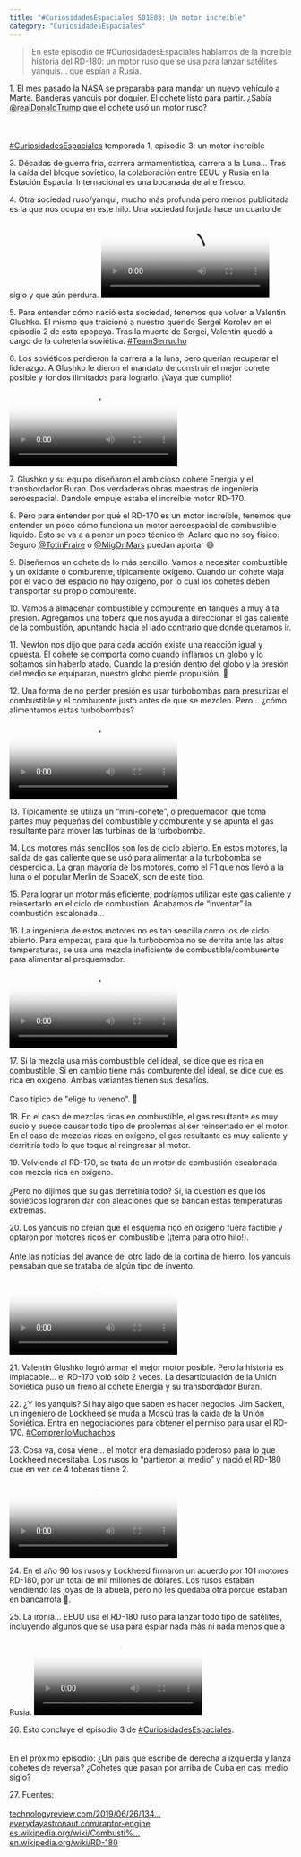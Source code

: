```yaml
---
title: "#CuriosidadesEspaciales S01E03: Un motor increíble"
category: "CuriosidadesEspaciales"
---
```


> En este episodio de #CuriosidadesEspaciales hablamos de la increíble historia del RD-180: un motor ruso que se usa para lanzar satélites yanquis... que espían a Rusia.

<div class="card-tweets" dir="auto">
    <p><span class="nop nop-start">1. </span> El mes pasado la NASA se preparaba para mandar un nuevo vehículo a Marte. Banderas yanquis por doquier. El cohete listo para partir. ¿Sabía <a class="entity-mention" href="https://twitter.com/realDonaldTrump">@realDonaldTrump</a> que el cohete usó un motor ruso?<br />
<br />
<br />
<br />
<a class="entity-hashtag" href="/hashtag/CuriosidadesEspaciales">#CuriosidadesEspaciales</a> temporada 1, episodio 3: un motor increíble <span class="entity-image"><a href="https://pbs.twimg.com/media/EewyaRsWsAAClJe.png" target="_blank"><img alt="" src="https://pbs.twimg.com/media/EewyaRsWsAAClJe.png" data-src="https://pbs.twimg.com/media/EewyaRsWsAAClJe.png"></a></span></p>
    <p><span class="nop nop-start">3. </span> Décadas de guerra fría, carrera armamentística, carrera a la Luna… Tras la caída del bloque soviético, la colaboración entre EEUU y Rusia en la Estación Espacial Internacional es una bocanada de aire fresco. <span class="entity-image"><a href="https://pbs.twimg.com/media/EewymWFX0AAi6hq.png" target="_blank"><img alt="" src="https://pbs.twimg.com/media/EewymWFX0AAi6hq.png" data-src="https://pbs.twimg.com/media/EewymWFX0AAi6hq.png"></a></span></p>
    <p><span class="nop nop-start">4. </span> Otra sociedad ruso/yanqui, mucho más profunda pero menos publicitada es la que nos ocupa en este hilo. Una sociedad forjada hace un cuarto de siglo y que aún perdura. <span class="entity-video-gif"><video autoplay loop controls poster="https://pbs.twimg.com/tweet_video_thumb/Ee0q44gWAAATf6r.jpg"><source src="https://video.twimg.com/tweet_video/Ee0q44gWAAATf6r.mp4" type="video/mp4"><img alt="Handshake Of The Gods GIF" src="https://pbs.twimg.com/tweet_video_thumb/Ee0q44gWAAATf6r.jpg"></video></span></p>
    <p><span class="nop nop-start">5. </span> Para entender cómo nació esta sociedad, tenemos que volver a Valentin Glushko. El mismo que traicionó a nuestro querido Sergei Korolev en el episodio 2 de esta epopeya. Tras la muerte de Sergei, Valentin quedó a cargo de la cohetería soviética. <a class="entity-hashtag" href="/hashtag/TeamSerrucho">#TeamSerrucho</a></p>
    <p><span class="nop nop-start">6. </span> Los soviéticos perdieron la carrera a la luna, pero querían recuperar el liderazgo. A Glushko le dieron el mandato de construir el mejor cohete posible y fondos ilimitados para lograrlo. ¡Vaya que cumplió! <span class="entity-video-gif"><video autoplay loop controls poster="https://pbs.twimg.com/tweet_video_thumb/Ee0q5mUX0AAys6Q.jpg"><source src="https://video.twimg.com/tweet_video/Ee0q5mUX0AAys6Q.mp4" type="video/mp4"><img alt="6m Rain GIF" src="https://pbs.twimg.com/tweet_video_thumb/Ee0q5mUX0AAys6Q.jpg"></video></span></p>
    <p><span class="nop nop-start">7. </span> Glushko y su equipo diseñaron el ambicioso cohete Energia y el transbordador Buran. Dos verdaderas obras maestras de ingeniería aeroespacial. Dandole empuje estaba el increíble motor RD-170. <span class="entity-image"><a href="https://pbs.twimg.com/media/Eew2fr2WkA04Wkc.png" target="_blank"><img alt="" src="https://pbs.twimg.com/media/Eew2fr2WkA04Wkc.png" data-src="https://pbs.twimg.com/media/Eew2fr2WkA04Wkc.png"></a></span></p>
    <p><span class="nop nop-start">8. </span> Pero para entender por qué el RD-170 es un motor increíble, tenemos que entender un poco cómo funciona un motor aeroespacial de combustible líquido. Esto se va a a poner un poco técnico 🤓. Aclaro que no soy físico. Seguro <a class="entity-mention" href="https://twitter.com/TotinFraire">@TotinFraire</a> o <a class="entity-mention" href="https://twitter.com/MigOnMars">@MigOnMars</a> puedan aportar 😅</p>
    <p><span class="nop nop-start">9. </span> Diseñemos un cohete de lo más sencillo. Vamos a necesitar combustible y un oxidante o comburente, típicamente oxígeno. Cuando un cohete viaja por el vacío del espacio no hay oxígeno, por lo cual los cohetes deben transportar su propio comburente.</p>
    <p><span class="nop nop-start">10. </span> Vamos a almacenar combustible y comburente en tanques a muy alta presión. Agregamos una tobera que nos ayuda a direccionar el gas caliente de la combustión, apuntando hacia el lado contrario que donde queramos ir. <span class="entity-image"><a href="https://pbs.twimg.com/media/Eew2yINWkAUWzMs.png" target="_blank"><img alt="" src="https://pbs.twimg.com/media/Eew2yINWkAUWzMs.png" data-src="https://pbs.twimg.com/media/Eew2yINWkAUWzMs.png"></a></span></p>
    <p><span class="nop nop-start">11. </span> Newton nos dijo que para cada acción existe una reacción igual y opuesta. El cohete se comporta como cuando inflamos un globo y lo soltamos sin haberlo atado. Cuando la presión dentro del globo y la presión del medio se equiparan, nuestro globo pierde propulsión. 🎈</p>
    <p><span class="nop nop-start">12. </span> Una forma de no perder presión es usar turbobombas para presurizar el combustible y el comburente justo antes de que se mezclen. Pero… ¿cómo alimentamos estas turbobombas? <br><span class="entity-video-gif"><video autoplay loop controls poster="https://pbs.twimg.com/tweet_video_thumb/Ee0q62iXkAIZV8E.jpg"><source src="https://video.twimg.com/tweet_video/Ee0q62iXkAIZV8E.mp4" type="video/mp4"><img alt="recursive cat GIF" src="https://pbs.twimg.com/tweet_video_thumb/Ee0q62iXkAIZV8E.jpg"></video></span></p>
    <p><span class="nop nop-start">13. </span> Típicamente se utiliza un “mini-cohete”, o prequemador, que toma partes muy pequeñas del combustible y comburente y se apunta el gas resultante para mover las turbinas de la turbobomba.</p>
    <p><span class="nop nop-start">14. </span> Los motores más sencillos son los de ciclo abierto. En estos motores, la salida de gas caliente que se usó para alimentar a la turbobomba se desperdicia. La gran mayoría de los motores, como el F1 que nos llevó a la luna o el popular Merlin de SpaceX, son de este tipo. <span class="entity-image"><a href="https://pbs.twimg.com/media/Eew5L8oWkAgSNLP.png" target="_blank"><img alt="" src="https://pbs.twimg.com/media/Eew5L8oWkAgSNLP.png" data-src="https://pbs.twimg.com/media/Eew5L8oWkAgSNLP.png"></a></span></p>
    <p><span class="nop nop-start">15. </span> Para lograr un motor más eficiente, podríamos utilizar este gas caliente y reinsertarlo en el ciclo de combustión. Acabamos de “inventar” la combustión escalonada… <span class="entity-image"><a href="https://pbs.twimg.com/media/Eew5lTyWkB85cpe.png" target="_blank"><img alt="" src="https://pbs.twimg.com/media/Eew5lTyWkB85cpe.png" data-src="https://pbs.twimg.com/media/Eew5lTyWkB85cpe.png"></a></span></p>
    <p><span class="nop nop-start">16. </span> La ingeniería de estos motores no es tan sencilla como los de ciclo abierto. Para empezar, para que la turbobomba no se derrita ante las altas temperaturas, se usa una mezcla ineficiente de combustible/comburente para alimentar al prequemador. <span class="entity-video-gif"><video autoplay loop controls poster="https://pbs.twimg.com/tweet_video_thumb/Ee0q8BNX0AAsesR.jpg"><source src="https://video.twimg.com/tweet_video/Ee0q8BNX0AAsesR.mp4" type="video/mp4"><img alt="Jamaican Me Happy Mixing Drinks GIF" src="https://pbs.twimg.com/tweet_video_thumb/Ee0q8BNX0AAsesR.jpg"></video></span></p>
    <p><span class="nop nop-start">17. </span> Si la mezcla usa más combustible del ideal, se dice que es rica en combustible. Si en cambio tiene más comburente del ideal, se dice que es rica en oxígeno. Ambas variantes tienen sus desafíos.<br />
<br />
Caso típico de "elige tu veneno". 🤷</p>
    <p><span class="nop nop-start">18. </span> En el caso de mezclas ricas en combustible, el gas resultante es muy sucio y puede causar todo tipo de problemas al ser reinsertado en el motor. En el caso de mezclas ricas en oxígeno, el gas resultante es muy caliente y derritiría todo lo que toque al reingresar al motor.</p>
    <p><span class="nop nop-start">19. </span> Volviendo al RD-170, se trata de un motor de combustión escalonada con mezcla rica en oxígeno.<br />
<br />
¿Pero no dijimos que su gas derretiría todo? Sí, la cuestión es que los soviéticos lograron dar con aleaciones que se bancan estas temperaturas extremas. <span class="entity-image"><a href="https://pbs.twimg.com/media/Eew6ML3XYAAVJaI.png" target="_blank"><img alt="" src="https://pbs.twimg.com/media/Eew6ML3XYAAVJaI.png" data-src="https://pbs.twimg.com/media/Eew6ML3XYAAVJaI.png"></a></span></p>
    <p><span class="nop nop-start">20. </span> Los yanquis no creían que el esquema rico en oxígeno fuera factible y optaron por motores ricos en combustible (¡tema para otro hilo!).<br />
<br />
Ante las noticias del avance del otro lado de la cortina de hierro, los yanquis pensaban que se trataba de algún tipo de invento. <br><span class="entity-video-gif"><video autoplay loop controls poster="https://pbs.twimg.com/tweet_video_thumb/Ee0q9AeXsAMfqTy.jpg"><source src="https://video.twimg.com/tweet_video/Ee0q9AeXsAMfqTy.mp4" type="video/mp4"><img alt="Excuse Me Reaction GIF by Mashable" src="https://pbs.twimg.com/tweet_video_thumb/Ee0q9AeXsAMfqTy.jpg"></video></span></p>
    <p><span class="nop nop-start">21. </span> Valentin Glushko logró armar el mejor motor posible. Pero la historia es implacable… el RD-170 voló sólo 2 veces. La desarticulación de la Unión Soviética puso un freno al cohete Energia y su transbordador Buran. <span class="entity-image"><a href="https://pbs.twimg.com/media/Eew7PZLWsAAr6pH.png" target="_blank"><img alt="" src="https://pbs.twimg.com/media/Eew7PZLWsAAr6pH.png" data-src="https://pbs.twimg.com/media/Eew7PZLWsAAr6pH.png"></a></span></p>
    <p><span class="nop nop-start">22. </span> ¿Y los yanquis? Si hay algo que saben es hacer negocios. Jim Sackett, un ingeniero de Lockheed se muda a Moscú tras la caida de la Unión Soviética. Entra en negociaciones para obtener el permiso para usar el RD-170. <a class="entity-hashtag" href="/hashtag/ComprenloMuchachos">#ComprenloMuchachos</a> <span class="entity-image"><a href="https://pbs.twimg.com/media/Eew76aPWoAgAGce.png" target="_blank"><img alt="" src="https://pbs.twimg.com/media/Eew76aPWoAgAGce.png" data-src="https://pbs.twimg.com/media/Eew76aPWoAgAGce.png"></a></span></p>
    <p><span class="nop nop-start">23. </span> Cosa va, cosa viene… el motor era demasiado poderoso para lo que Lockheed necesitaba. Los rusos lo “partieron al medio” y nació el RD-180 que en vez de 4 toberas tiene 2. <br><span class="entity-video-gif"><video autoplay loop controls poster="https://pbs.twimg.com/tweet_video_thumb/Ee0q91KX0AAQENJ.jpg"><source src="https://video.twimg.com/tweet_video/Ee0q91KX0AAQENJ.mp4" type="video/mp4"><img alt="30 Rock Karate GIF by PeacockTV" src="https://pbs.twimg.com/tweet_video_thumb/Ee0q91KX0AAQENJ.jpg"></video></span></p>
    <p><span class="nop nop-start">24. </span> En el año 96 los rusos y Lockheed firmaron un acuerdo por 101 motores RD-180, por un total de mil millones de dólares. Los rusos estaban vendiendo las joyas de la abuela, pero no les quedaba otra porque estaban en bancarrota 💸. <span class="entity-image"><a href="https://pbs.twimg.com/media/Eew9-O3WoAA5EWD.png" target="_blank"><img alt="" src="https://pbs.twimg.com/media/Eew9-O3WoAA5EWD.png" data-src="https://pbs.twimg.com/media/Eew9-O3WoAA5EWD.png"></a></span></p>
    <p><span class="nop nop-start">25. </span> La ironía… EEUU usa el RD-180 ruso para lanzar todo tipo de satélites, incluyendo algunos que se usa para espiar nada más ni nada menos que a Rusia. <span class="entity-video-gif"><video autoplay loop controls poster="https://pbs.twimg.com/tweet_video_thumb/Ee0q-lEX0AENgmF.jpg"><source src="https://video.twimg.com/tweet_video/Ee0q-lEX0AENgmF.mp4" type="video/mp4"><img alt="Homer Simpson Reaction GIF by MOODMAN" src="https://pbs.twimg.com/tweet_video_thumb/Ee0q-lEX0AENgmF.jpg"></video></span></p>
    <p><span class="nop nop-start">26. </span> Esto concluye el episodio 3 de <a class="entity-hashtag" href="/hashtag/CuriosidadesEspaciales">#CuriosidadesEspaciales</a>.<br />
<br />
<br />
En el próximo episodio: ¿Un país que escribe de derecha a izquierda y lanza cohetes de reversa? ¿Cohetes que pasan por arriba de Cuba en casi medio siglo?</p>
    <p><span class="nop nop-start">27. </span> Fuentes:<br />
<br />
<a class="entity-url" data-preview="true" href="https://www.technologyreview.com/2019/06/26/134490/spacex-blue-origin-russian-rd180-rocket-engine-design/">technologyreview.com/2019/06/26/134…</a><br />
 <a class="entity-url" data-preview="true" href="https://everydayastronaut.com/raptor-engine">everydayastronaut.com/raptor-engine</a><br />
 <a class="entity-url" data-preview="true" href="https://es.wikipedia.org/wiki/Combusti%C3%B3n_escalonada">es.wikipedia.org/wiki/Combusti%…</a><br />
 <a class="entity-url" data-preview="true" href="https://en.wikipedia.org/wiki/RD-180">en.wikipedia.org/wiki/RD-180</a></p>
</div>


